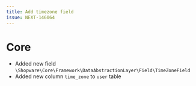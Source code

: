 ```yaml
---
title: Add timezone field 
issue: NEXT-146064
---
```

# Core
* Added new field `\Shopware\Core\Framework\DataAbstractionLayer\Field\TimeZoneField`
* Added new column `time_zone` to `user` table
